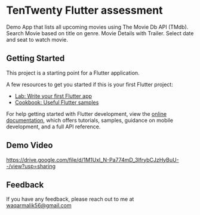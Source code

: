 
# TenTwenty Flutter assessment

Demo App that lists all upcoming movies using The Movie Db API (TMdb).
Search Movie based on title on genre.
Movie Details with Trailer.
Select date and seat to watch movie.

## Getting Started

This project is a starting point for a Flutter application.

A few resources to get you started if this is your first Flutter project:

- [Lab: Write your first Flutter app](https://docs.flutter.dev/get-started/codelab)
- [Cookbook: Useful Flutter samples](https://docs.flutter.dev/cookbook)

For help getting started with Flutter development, view the
[online documentation](https://docs.flutter.dev/), which offers tutorials,
samples, guidance on mobile development, and a full API reference.


## Demo Video

https://drive.google.com/file/d/1M1Uxl_N-Pa774mD_3lfrybCJzHyBuU--/view?usp=sharing

## Feedback

If you have any feedback, please reach out to me at waqarmalik56@gmail.com

